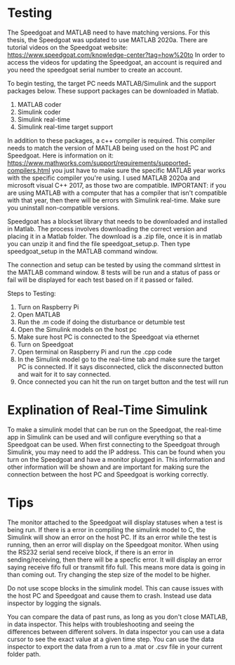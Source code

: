 # Testing
The Speedgoat and MATLAB need to have matching versions. For this thesis, the Speedgoat was updated to use MATLAB 2020a. There are tutorial videos on the Speedgoat website: https://www.speedgoat.com/knowledge-center?tag=how%20to 
In order to access the videos for updating the Speedgoat, an account is required and you need the speedgoat serial number to create an account.

To begin testing, the target PC needs MATLAB/Simulink and the support packages below. These support packages can be downloaded in Matlab.
1. MATLAB coder
2. Simulink coder
3. Simulink real-time
4. Simulink real-time target support

In addition to these packages, a c++ compiler is required. This compiler needs to match the version of MATLAB being used on the host PC and Speedgoat. Here is information on it: https://www.mathworks.com/support/requirements/supported-compilers.html you just have to make sure the specific MATLAB year works with the specific compiler you're using.
I used MATLAB 2020a and microsoft visual C++ 2017, as those two are compatible. IMPORTANT: if you are using MATLAB with a computer that has a compiler that isn't compatible with that year, then there will be errors with Simulink real-time. Make sure you uninstall non-compatible versions.

Speedgoat has a blockset library that needs to be downloaded and installed in Matlab. The process involves downloading the correct version and placing it in a Matlab folder. The download is a .zip file, once it is in matlab you can unzip it and find the file speedgoat_setup.p. Then type speedgoat_setup in the MATLAB command window.

The connection and setup can be tested by using the command slrttest in the MATLAB command window. 8 tests will be run and a status of pass or fail will be displayed for each test based on if it passed or failed.

Steps to Testing:
1. Turn on Raspberry Pi
2. Open MATLAB
3. Run the .m code if doing the disturbance or detumble test
4. Open the Simulink models on the host pc
5. Make sure host PC is connected to the Speedgoat via ethernet
6. Turn on Speedgoat
7. Open terminal on Raspberry Pi and run the .cpp code
8. In the Simulink model go to the real-time tab and make sure the target PC is connected.
   If it says disconnected, click the disconnected button and wait for it to say connected.
9. Once connected you can hit the run on target button and the test will run

# Explination of Real-Time Simulink
To make a simulink model that can be run on the Speedgoat, the real-time app in Simulink can be used and will configure everything so that a Speedgoat can be used. When first connecting to the Speedgoat through Simulink, you may need to add the IP address. This can be found when you turn on the Speedgoat and have a monitor plugged in. This information and other information will be shown and are important for making sure the connection between the host PC and Speedgoat is working correctly.

# Tips
The monitor attached to the Speedgoat will display statuses when a test is being run. If there is a error in compiling the simulink model to C, the Simulink will show an error on the host PC. If its an error while the test is running, then an error will display on the Speedgoat monitor. When using the RS232 serial send receive block, if there is an error in sending/receiving, then there will be a specfic error. It will display an error saying receive fifo full or transmit fifo full. This means more data is going in than coming out. Try changing the step size of the model to be higher.

Do not use scope blocks in the simulink model. This can cause issues with the host PC and Speedgoat and cause them to crash. Instead use data inspector by logging the signals.

You can compare the data of past runs, as long as you don't close MATLAB, in data inspector. This helps with troubleshooting and seeing the differences between different solvers. In data inspector you can use a data cursor to see the exact value at a given time step. You can use the data inspector to export the data from a run to a .mat or .csv file in your current folder path. 
